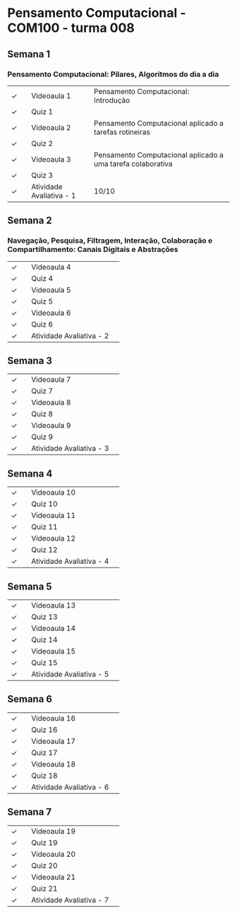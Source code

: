 # Pensamento Computacional - COM100 - turma 008


## Semana 1
### Pensamento Computacional: Pilares, Algoritmos do dia a dia

|  |  |  |  |
|:---:|:---:|:---|:---|
| &check; |  | Videoaula 1 | Pensamento Computacional: Introdução |
| &check; |  | Quiz 1 |  |
| &check; |  | Videoaula 2 | Pensamento Computacional aplicado a tarefas rotineiras |
| &check; |  | Quiz 2 |  |
| &check; |  | Videoaula 3 | Pensamento Computacional aplicado a uma tarefa colaborativa |
| &check; |  | Quiz 3 |  |
| &check; |  | Atividade Avaliativa - 1 | 10/10 |


## Semana 2
### Navegação, Pesquisa, Filtragem, Interação, Colaboração e Compartilhamento: Canais Digitais e Abstrações
|  |  |  |  |
|:---:|:---:|:---|:---|
| &check; |  | Videoaula 4 |  |
| &check; |  | Quiz 4 |  |
| &check; |  | Videoaula 5 |  |
| &check; |  | Quiz 5 |  |
| &check; |  | Videoaula 6 |  |
| &check; |  | Quiz 6 |  |
| &check; |  | Atividade Avaliativa - 2 |  |

## Semana 3

|  |  |  |  |
|:---:|:---:|:---|:---|
| &check; |  | Videoaula 7 |  |
| &check; |  | Quiz 7 |  |
| &check; |  | Videoaula 8 |  |
| &check; |  | Quiz 8 |  |
| &check; |  | Videoaula 9 |  |
| &check; |  | Quiz 9 |  |
| &check; |  | Atividade Avaliativa - 3 |  |


## Semana 4

|  |  |  |  |
|:---:|:---:|:---|:---|
| &check; |  | Videoaula 10 |  |
| &check; |  | Quiz 10 |  |
| &check; |  | Videoaula 11 |  |
| &check; |  | Quiz 11 |  |
| &check; |  | Videoaula 12 |  |
| &check; |  | Quiz 12 |  |
| &check; |  | Atividade Avaliativa - 4 |  |


## Semana 5

|  |  |  |  |
|:---:|:---:|:---|:---|
| &check; |  | Videoaula 13 |  |
| &check; |  | Quiz 13 |  |
| &check; |  | Videoaula 14 |  |
| &check; |  | Quiz 14 |  |
| &check; |  | Videoaula 15 |  |
| &check; |  | Quiz 15 |  |
| &check; |  | Atividade Avaliativa - 5 |  |


## Semana 6

|  |  |  |  |
|:---:|:---:|:---|:---|
| &check; |  | Videoaula 16 |  |
| &check; |  | Quiz 16 |  |
| &check; |  | Videoaula 17 |  |
| &check; |  | Quiz 17 |  |
| &check; |  | Videoaula 18 |  |
| &check; |  | Quiz 18 |  |
| &check; |  | Atividade Avaliativa - 6 |  |


## Semana 7

|  |  |  |  |
|:---:|:---:|:---|:---|
| &check; |  | Videoaula 19 |  |
| &check; |  | Quiz 19 |  |
| &check; |  | Videoaula 20 |  |
| &check; |  | Quiz 20 |  |
| &check; |  | Videoaula 21 |  |
| &check; |  | Quiz 21 |  |
| &check; |  | Atividade Avaliativa - 7 |  |